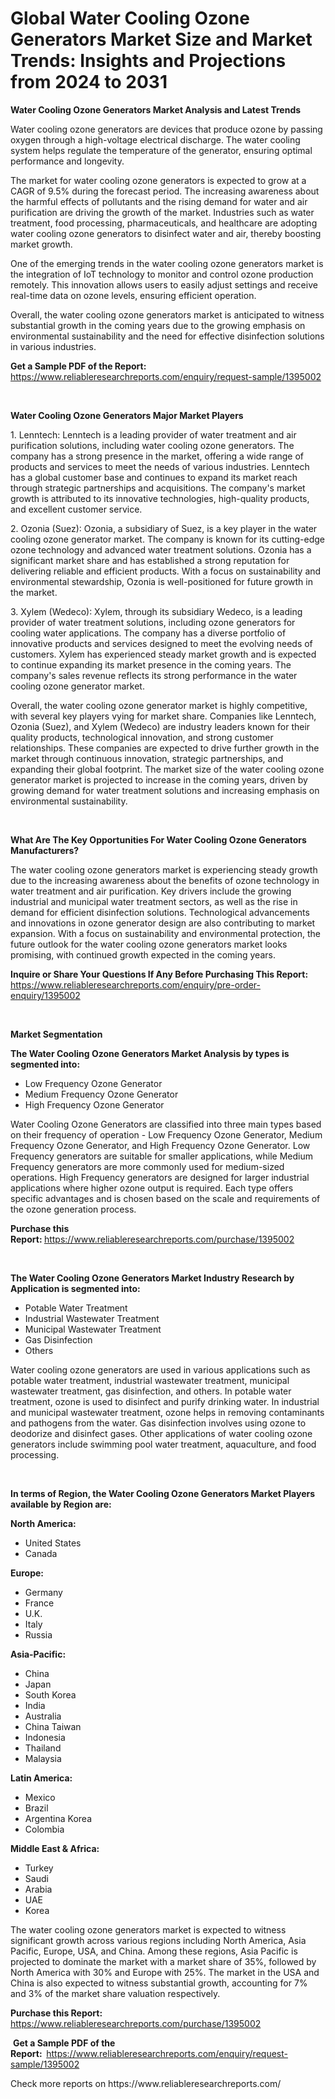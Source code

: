 <p><h1>Global Water Cooling Ozone Generators Market Size and Market Trends: Insights and Projections from 2024 to 2031</h1></p><p><strong>Water Cooling Ozone Generators Market Analysis and Latest Trends</strong></p>
<p><p>Water cooling ozone generators are devices that produce ozone by passing oxygen through a high-voltage electrical discharge. The water cooling system helps regulate the temperature of the generator, ensuring optimal performance and longevity.</p><p>The market for water cooling ozone generators is expected to grow at a CAGR of 9.5% during the forecast period. The increasing awareness about the harmful effects of pollutants and the rising demand for water and air purification are driving the growth of the market. Industries such as water treatment, food processing, pharmaceuticals, and healthcare are adopting water cooling ozone generators to disinfect water and air, thereby boosting market growth.</p><p>One of the emerging trends in the water cooling ozone generators market is the integration of IoT technology to monitor and control ozone production remotely. This innovation allows users to easily adjust settings and receive real-time data on ozone levels, ensuring efficient operation.</p><p>Overall, the water cooling ozone generators market is anticipated to witness substantial growth in the coming years due to the growing emphasis on environmental sustainability and the need for effective disinfection solutions in various industries.</p></p>
<p><strong>Get a Sample PDF of the Report:&nbsp;</strong> <a href="https://www.reliableresearchreports.com/enquiry/request-sample/1395002">https://www.reliableresearchreports.com/enquiry/request-sample/1395002</a></p>
<p>&nbsp;</p>
<p><strong>Water Cooling Ozone Generators Major Market Players</strong></p>
<p><p>1. Lenntech: Lenntech is a leading provider of water treatment and air purification solutions, including water cooling ozone generators. The company has a strong presence in the market, offering a wide range of products and services to meet the needs of various industries. Lenntech has a global customer base and continues to expand its market reach through strategic partnerships and acquisitions. The company's market growth is attributed to its innovative technologies, high-quality products, and excellent customer service.</p><p>2. Ozonia (Suez): Ozonia, a subsidiary of Suez, is a key player in the water cooling ozone generator market. The company is known for its cutting-edge ozone technology and advanced water treatment solutions. Ozonia has a significant market share and has established a strong reputation for delivering reliable and efficient products. With a focus on sustainability and environmental stewardship, Ozonia is well-positioned for future growth in the market.</p><p>3. Xylem (Wedeco): Xylem, through its subsidiary Wedeco, is a leading provider of water treatment solutions, including ozone generators for cooling water applications. The company has a diverse portfolio of innovative products and services designed to meet the evolving needs of customers. Xylem has experienced steady market growth and is expected to continue expanding its market presence in the coming years. The company's sales revenue reflects its strong performance in the water cooling ozone generator market.</p><p>Overall, the water cooling ozone generator market is highly competitive, with several key players vying for market share. Companies like Lenntech, Ozonia (Suez), and Xylem (Wedeco) are industry leaders known for their quality products, technological innovation, and strong customer relationships. These companies are expected to drive further growth in the market through continuous innovation, strategic partnerships, and expanding their global footprint. The market size of the water cooling ozone generator market is projected to increase in the coming years, driven by growing demand for water treatment solutions and increasing emphasis on environmental sustainability.</p></p>
<p>&nbsp;</p>
<p><strong>What Are The Key Opportunities For Water Cooling Ozone Generators Manufacturers?</strong></p>
<p><p>The water cooling ozone generators market is experiencing steady growth due to the increasing awareness about the benefits of ozone technology in water treatment and air purification. Key drivers include the growing industrial and municipal water treatment sectors, as well as the rise in demand for efficient disinfection solutions. Technological advancements and innovations in ozone generator design are also contributing to market expansion. With a focus on sustainability and environmental protection, the future outlook for the water cooling ozone generators market looks promising, with continued growth expected in the coming years.</p></p>
<p><strong>Inquire or Share Your Questions If Any Before Purchasing This Report:</strong> <a href="https://www.reliableresearchreports.com/enquiry/pre-order-enquiry/1395002">https://www.reliableresearchreports.com/enquiry/pre-order-enquiry/1395002</a></p>
<p>&nbsp;</p>
<p><strong>Market Segmentation</strong></p>
<p><strong>The Water Cooling Ozone Generators Market Analysis by types is segmented into:</strong></p>
<p><ul><li>Low Frequency Ozone Generator</li><li>Medium Frequency Ozone Generator</li><li>High Frequency Ozone Generator</li></ul></p>
<p><p>Water Cooling Ozone Generators are classified into three main types based on their frequency of operation - Low Frequency Ozone Generator, Medium Frequency Ozone Generator, and High Frequency Ozone Generator. Low Frequency generators are suitable for smaller applications, while Medium Frequency generators are more commonly used for medium-sized operations. High Frequency generators are designed for larger industrial applications where higher ozone output is required. Each type offers specific advantages and is chosen based on the scale and requirements of the ozone generation process.</p></p>
<p><strong>Purchase this Report:&nbsp;</strong><a href="https://www.reliableresearchreports.com/purchase/1395002">https://www.reliableresearchreports.com/purchase/1395002</a></p>
<p>&nbsp;</p>
<p><strong>The Water Cooling Ozone Generators Market Industry Research by Application is segmented into:</strong></p>
<p><ul><li>Potable Water Treatment</li><li>Industrial Wastewater Treatment</li><li>Municipal Wastewater Treatment</li><li>Gas Disinfection</li><li>Others</li></ul></p>
<p><p>Water cooling ozone generators are used in various applications such as potable water treatment, industrial wastewater treatment, municipal wastewater treatment, gas disinfection, and others. In potable water treatment, ozone is used to disinfect and purify drinking water. In industrial and municipal wastewater treatment, ozone helps in removing contaminants and pathogens from the water. Gas disinfection involves using ozone to deodorize and disinfect gases. Other applications of water cooling ozone generators include swimming pool water treatment, aquaculture, and food processing.</p></p>
<p>&nbsp;</p>
<p><strong>In terms of Region, the Water Cooling Ozone Generators Market Players available by Region are:</strong></p>
<p>
    <p> <strong> North America: </strong>
        <ul>
            <li>United States</li>
            <li>Canada</li>
        </ul>
        </p> 
    <p> <strong> Europe: </strong>
        <ul>
            <li>Germany</li>
            <li>France</li>
            <li>U.K.</li>
            <li>Italy</li>
            <li>Russia</li>
        </ul>
        </p> 
    <p> <strong> Asia-Pacific: </strong>
        <ul>
            <li>China</li>
            <li>Japan</li>
            <li>South Korea</li>
            <li>India</li>
            <li>Australia</li>
            <li>China Taiwan</li>
            <li>Indonesia</li>
            <li>Thailand</li>
            <li>Malaysia</li>
        </ul>
        </p> 
    <p> <strong> Latin America: </strong>
        <ul>
            <li>Mexico</li>
            <li>Brazil</li>
            <li>Argentina Korea</li>
            <li>Colombia</li>
        </ul>
        </p> 
    <p> <strong> Middle East & Africa: </strong>
        <ul>
            <li>Turkey</li>
            <li>Saudi</li>
            <li>Arabia</li>
            <li>UAE</li>
            <li>Korea</li>
        </ul>
    </p>
    </p>
<p><p>The water cooling ozone generators market is expected to witness significant growth across various regions including North America, Asia Pacific, Europe, USA, and China. Among these regions, Asia Pacific is projected to dominate the market with a market share of 35%, followed by North America with 30% and Europe with 25%. The market in the USA and China is also expected to witness substantial growth, accounting for 7% and 3% of the market share valuation respectively.</p></p>
<p><strong>Purchase this Report: </strong><a href="https://www.reliableresearchreports.com/purchase/1395002">https://www.reliableresearchreports.com/purchase/1395002</a></p>
<p>&nbsp;<strong>Get a Sample PDF of the Report:&nbsp;&nbsp;</strong><a href="https://www.reliableresearchreports.com/enquiry/request-sample/1395002">https://www.reliableresearchreports.com/enquiry/request-sample/1395002</a></p>
<p><strong></strong></p>
<p>Check more reports on https://www.reliableresearchreports.com/</p>